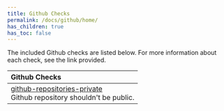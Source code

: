 ```yaml
---
title: Github Checks
permalink: /docs/github/home/
has_children: true
has_toc: false
---
```


The included Github checks are listed below. For more information about each check, see the link provided.

|  Github Checks |
|:------------|
|[github-repositories-private](/docs/github/repositories/private)<br>Github repository shouldn't be public.|
